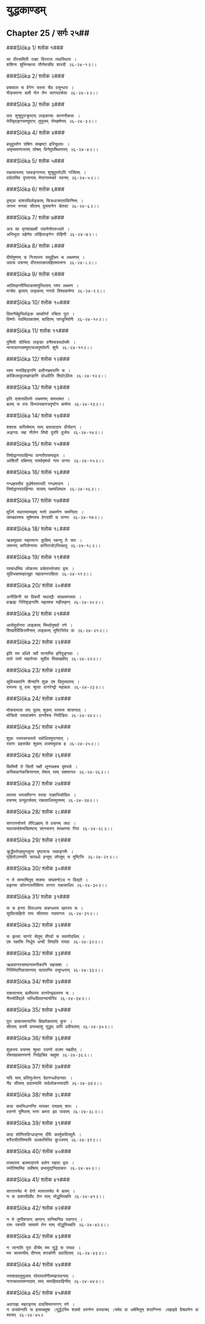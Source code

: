 युद्धकाण्डम्
===============================


## Chapter 25  / सर्गः २५##


###Slōka 1/ श्लोक १###


    सा वीरसमिती राज्ञा विरराज व्यवस्थिता ।
    शशिना शुभिनक्षत्रा पौर्णमासीव शारदी ॥६-२४-१॥।।


###Slōka 2/ श्लोक २###


    प्रचचाल च वेगेन त्रस्ता चैव वसुन्धरा ।
    पीड्यमाना बलौ घेन तेन सागरवर्चसा ॥६-२४-२॥।।


###Slōka 3/ श्लोक ३###


    ततः शुश्रुपुराक्रुष्टम् लङ्कायाः काननौकसः ।
    भेरीमृदङ्गसम्घुष्टम् तुमुलम् रोमहर्षणम् ॥६-२४-३॥।।


###Slōka 4/ श्लोक ४###


    बभूवुस्तेन घोषेण सम्हृष्टा हरियूथपाः ।
    अमृष्यमाणास्तम् घोषम् विनेदुर्घोषवत्तरम् ॥६-२४-४॥।।


###Slōka 5/ श्लोक ५###


    राक्षसास्तम् प्लवङ्गानाम् शुश्रुवुस्तेऽपि गर्जितम् ।
    वर्दतामिव दृप्तानाम् मेघानामम्बरे स्वनम् ॥६-२४-५॥।।


###Slōka 6/ श्लोक ६###


    दृष्ट्वा दाशरथिर्लङ्काम् चित्रध्वजपताकिनिम्म् ।
    जगाम मनसा सीताम् दूयमानेन चेतसा ॥६-२४-६॥।।


###Slōka 7/ श्लोक ७###


    अत्र सा मृगशाबाक्षी रावणेनोपरुध्यते ।
    अभिभूता ग्रहेणेव लोहिताङ्गेन रोहिणी ॥६-२४-७॥।।


###Slōka 8/ श्लोक ८###


    दीर्घमुष्णम् च निःश्वस्य समुद्वीक्ष्य च लक्ष्मणम् ।
    उवाच वचनम् वीरस्तत्कालहितमात्मनः ॥६-२४-८॥।।


###Slōka 9/ श्लोक ९###


    आलिखन्तीमिवाकाशमुत्थिताम् पश्य लक्ष्मण ।
    मन्सेव कृताम् लङ्काम् नगाग्रे विश्वकर्मणा ॥६-२४-९॥।।


###Slōka 10/ श्लोक १०###


    विमानैर्बहुभिर्लङ्क सम्कीर्णा रचिता पुरा ।
    विष्णोः पदमिवाकाशम् चादितम् पाण्डुभिर्घनैः ॥६-२४-१०॥।।


###Slōka 11/ श्लोक ११###


    पुष्पितैः शोभिता लङ्का वनैश्चत्ररथोपमैः ।
    नानापतगसम्घुष्टफलपुष्पोपगैः शुभैः ॥६-२४-११॥।।


###Slōka 12/ श्लोक १२###


    पश्य मत्तविहङ्गनि प्रलीनभ्रमराणि च ।
    कोकिलाकुलखण्डानि दोधवीति शिवोऽविलः ॥६-२४-१२॥।।


###Slōka 13/ श्लोक १३###


    इति दाशरथीरमो लक्ष्मणम् समभाषत ।
    बलम् च तत्र विभजच्चास्त्रदृष्टेन कर्मणा ॥६-२४-१३॥।।


###Slōka 14/ श्लोक १४###


    शशास कपिसेमाम् ताम् बलादादाय वीर्यवान् ।
    अङ्गदः सह नीलेन तिष्ठे दुरपि दुर्जयः ॥६-२४-१४॥।।


###Slōka 15/ श्लोक १५###


    तिष्ठेद्वानरवाहिन्या वानरौघसमावृतः ।
    आशिर्तो दक्षिणम् पार्श्वमृषभो नाम वानरः ॥६-२४-१५॥।।


###Slōka 16/ श्लोक १६###


    गन्धहस्तीव दुर्धर्षस्तरस्वी गन्धमादनः ।
    तिष्ठेद्वानरवाहिन्याः सव्यम् पक्षमधिष्ठतः ॥६-२४-१६॥।।


###Slōka 17/ श्लोक १७###


    मूर्ध्नि स्थास्याम्यहम् यत्तो लक्ष्मणेन समन्वितः ।
    जाम्बवाम्श्च सुषेणश्च वेगदर्शी च वानरः ॥६-२४-१७॥।।


###Slōka 18/ श्लोक १८###


    ऋक्षमुख्या महात्मानः कुक्षिम् रक्षन्तु ते त्रयः ।
    जघनम् कपिसेनायाः कपिराजोऽभिरक्षतु ॥६-२४-१८॥।।


###Slōka 19/ श्लोक १९###


    पश्चार्धमिव लोकस्य प्रचेतास्तेजपा वृतः ।
    सुविभक्तमहाव्यूहा महावानररक्षिता ॥६-२४-१९॥।।


###Slōka 20/ श्लोक २०###


    अनीकिनी सा विबभौ यथाद्यौः साभ्रसम्प्लवा ।
    प्रऋह्य गिरिशृङ्गाणि महतश्च महीरुहान् ॥६-२४-२०॥।।


###Slōka 21/ श्लोक २१###


    आसेदुर्वानरा लङ्काम् मिमर्दयुषवो रणे ।
    शिखरैर्विकिरामैनाम् लङ्काम् मुष्टिभिरेव वा ॥६-२४-२१॥।।


###Slōka 22/ श्लोक २२###


    इति स्म दधिरे सर्वे मानाम्सि हरिपुङ्गवाः ।
    ततो रामो महातेजाः सुग्रीव मिदमब्रवीत् ॥६-२४-२२॥।।


###Slōka 23/ श्लोक २३###


    सुविभक्तानि सैन्यानि शुक एष विमुच्यताम् ।
    रामस्य तु वचः श्रुत्वा वानरेन्द्रो महाबलः ॥६-२४-२३॥।।


###Slōka 24/ श्लोक २४###


    मोचयामास तम् दूतम् शुकम् रामस्य शासनात् ।
    मोचितो रामवाक्येन वानरैश्च निपीडितः ॥६-२४-२४॥।।


###Slōka 25/ श्लोक २५###


    शुकः परमसम्त्रस्तो रक्षोधिपमुपागमत् ।
    रावणः प्रहसन्नेव शुकम् वाक्यमुवाच ह ॥६-२४-२५॥।।


###Slōka 26/ श्लोक २६###


    किमिमौ ते सितौ पक्षौ लूनपक्ष्श्च दृश्यसे ।
    कच्चिन्नानेकचित्तानाम् तेषाम् त्वम् वशमागतः ॥६-२४-२६॥।।


###Slōka 27/ श्लोक २७###


    ततस्प भयसम्विग्न स्तदा राज्ञाभिचोदितः ।
    वचनम् प्रत्युवाचेदम् राक्षसाधिपमुत्तमम् ॥६-२४-२७॥।।


###Slōka 28/ श्लोक २८###


    सागरस्योत्तरे तीरेऽब्रवम् ते वचनम् तथा ।
    यथासम्देशमक्लिष्टम् सान्त्वयन् श्लक्ष्णया गिरा ॥६-२४-२८॥।।


###Slōka 29/ श्लोक २९###


    क्रुद्धैस्तेरहमुत्प्लुत्य दृष्टमात्रः प्लवङ्गमैः ।
    गृहितोऽस्म्यपि चारब्धो हन्तुम् लोप्तुम् च मुष्टिभिः ॥६-२४-२९॥।।


###Slōka 30/ श्लोक ३०###


    न ते सम्भाषितुम् शक्याः सम्प्रश्नोऽत्र न विद्यते ।
    प्रकृत्या कोपनास्तीक्षिणा वानरा राक्षसाधिप ॥६-२४-३०॥।।


###Slōka 31/ श्लोक ३१###


    स च हन्ता विराधस्य कबन्धस्य खरस्य च ।
    सुग्रीवसहितो रामः सीतायाः पदमागतः ॥६-२४-३१॥।।


###Slōka 32/ श्लोक ३२###


    स कृत्वा सागरे सेतुम् तीर्त्वा च लवणोदधिम् ।
    एष रक्षासि निर्धूय धन्वी तिष्ठति राघवः ॥६-२४-३२॥।।


###Slōka 33/ श्लोक ३३###


    ऋक्षवानरसम्घानामनीकानि सहस्रशः ।
    गिरिमेघनिकाशानाम् चादयन्ति वसुन्धराम् ॥६-२४-३३॥।।


###Slōka 34/ श्लोक ३४###


    राक्षसानाम् बलौघस्य वानरेन्द्रबलस्य च ।
    नैतयोर्विद्यते सम्धिर्देवदानवयोरिव ॥६-२४-३४॥।।


###Slōka 35/ श्लोक ३५###


    पुरा प्राकारमायान्ति क्षिप्रमेकतरम् कुरु ।
    सीताम् वास्मै प्रयच्चाशु युद्धम् वापि प्रदीयताम् ॥६-२४-३५॥।।


###Slōka 36/ श्लोक ३६###


    शुकस्य वचनम् श्रुत्वा रावणो वाक्य मब्रवीत् ।
    रोषसम्रक्तनयनो निर्दहन्निव चक्षुषा ॥६-२४-३६॥।।


###Slōka 37/ श्लोक ३७###


    यदि माम् प्रतियुध्येरन् देवगन्धर्वदानवाः ।
    नैव सीताम् प्रदास्यामि सर्वलोकभयादपि ॥६-२४-३७॥।।


###Slōka 38/ श्लोक ३८###


    कदा समभिधानन्ति मामका राघवम् शराः ।
    वसन्ते पुष्पितम् मत्ता भ्रमरा इव पादपम् ॥६-२४-३८॥।।


###Slōka 39/ श्लोक ३९###


    कदा शोणितदिग्धाङ्गम् दीपैः कार्मुकविच्युतैः ।
    शरैरादीपयिष्यामि उल्काभिरिव कुञ्जरम् ॥६-२४-३९॥।।


###Slōka 40/ श्लोक ४०###


    तच्चास्य बलमादास्ये बलेन महता वृतः ।
    ज्योतिषामिव सर्वेषाम् प्रभामुद्यन्दिवाकरः ॥६-२४-४०॥।।


###Slōka 41/ श्लोक ४१###


    सागरस्येव मे वेगो मारुतस्येव मे बलम् ।
    न च दाशरथिर्वेद तेन माम् योद्धुमिच्चति ॥६-२४-४१॥।।


###Slōka 42/ श्लोक ४२###


    न मे तूणीशयान् बाणान् सनिषानिव पन्नगान् ।
    रामः पश्यति सम्ग्रामे तेन माम् योद्धुमिच्चति ॥६-२४-४२॥।।


###Slōka 43/ श्लोक ४३###


    न जानाति पुरा वीर्यम् मम युद्धे स राघवः ।
    मम चापमयीम् वीणाम् शरकोणैः प्रवादिताम् ॥६-२४-४३॥।।


###Slōka 44/ श्लोक ४४###


    ज्याशबदतुमुलाम् घोरामार्तगीतमहास्वनाम् ।
    नाराचतलसम्नादाम् ताम् ममाहितवाहिनीम् ॥६-२४-४४॥।।


###Slōka 45/ श्लोक ४५###


    अवगाह्य महरङ्गम् वादयिष्यान्तगन् रणे ।
    न वासवेनापि स हस्रचक्षुषा ।युद्धेऽस्मि शक्यो वरुणेन वास्वयम् ।यमेव वा धर्षयितुम् शराग्निना ।महाहवे वैश्रवणेन वा स्वयम् ॥६-२४-४५॥


